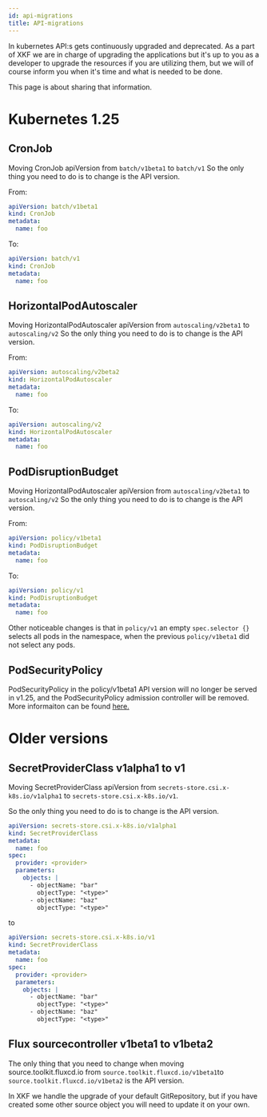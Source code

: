 ```yaml
---
id: api-migrations
title: API-migrations
---
```


In kubernetes API:s gets continuously upgraded and deprecated.
As a part of XKF we are in charge of upgrading the applications but it's up to you as a developer to upgrade the
resources if you are utilizing them, but we will of course inform you when it's time and what is needed to be done.

This page is about sharing that information.

# Kubernetes 1.25

## CronJob
Moving CronJob apiVersion from `batch/v1beta1` to `batch/v1`
So the only thing you need to do is to change is the API version.

From:
````yaml
apiVersion: batch/v1beta1
kind: CronJob
metadata:
  name: foo
````

To:

````yaml
apiVersion: batch/v1
kind: CronJob
metadata:
  name: foo
````
## HorizontalPodAutoscaler
Moving HorizontalPodAutoscaler apiVersion from `autoscaling/v2beta1` to `autoscaling/v2`
So the only thing you need to do is to change is the API version.

From:
````yaml
apiVersion: autoscaling/v2beta2
kind: HorizontalPodAutoscaler
metadata:
  name: foo
````

To:

````yaml
apiVersion: autoscaling/v2
kind: HorizontalPodAutoscaler
metadata:
  name: foo
````
## PodDisruptionBudget
Moving HorizontalPodAutoscaler apiVersion from `autoscaling/v2beta1` to `autoscaling/v2`
So the only thing you need to do is to change is the API version.

From:
````yaml
apiVersion: policy/v1beta1
kind: PodDisruptionBudget
metadata:
  name: foo
````

To:

````yaml
apiVersion: policy/v1
kind: PodDisruptionBudget
metadata:
  name: foo
````
Other noticeable changes is that in `policy/v1` an empty `spec.selector {}` selects all pods in the namespace, when the previous `policy/v1beta1` did not select any pods.

## PodSecurityPolicy

PodSecurityPolicy in the policy/v1beta1 API version will no longer be served in v1.25, and the PodSecurityPolicy admission controller will be removed. More informaiton can be found [here.](https://kubernetes.io/docs/reference/using-api/deprecation-guide/#psp-v125)

# Older versions
## SecretProviderClass v1alpha1 to v1

Moving SecretProviderClass apiVersion from `secrets-store.csi.x-k8s.io/v1alpha1` to `secrets-store.csi.x-k8s.io/v1`.

So the only thing you need to do is to change is the API version.

```yaml
apiVersion: secrets-store.csi.x-k8s.io/v1alpha1
kind: SecretProviderClass
metadata:
  name: foo
spec:
  provider: <provider>
  parameters:
    objects: |
      - objectName: "bar"
        objectType: "<type>"
      - objectName: "baz"
        objectType: "<type>"
```

to

```yaml
apiVersion: secrets-store.csi.x-k8s.io/v1
kind: SecretProviderClass
metadata:
  name: foo
spec:
  provider: <provider>
  parameters:
    objects: |
      - objectName: "bar"
        objectType: "<type>"
      - objectName: "baz"
        objectType: "<type>"
```

## Flux sourcecontroller v1beta1 to v1beta2

The only thing that you need to change when moving source.toolkit.fluxcd.io from `source.toolkit.fluxcd.io/v1beta1`to `source.toolkit.fluxcd.io/v1beta2` is the API version.

In XKF we handle the upgrade of your default GitRepository, but if you have created some other source object you will need to update it on your own.
